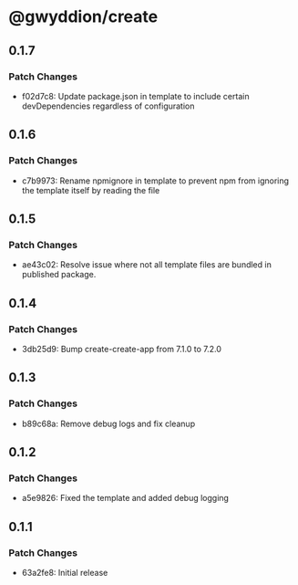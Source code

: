 # @gwyddion/create

## 0.1.7

### Patch Changes

- f02d7c8: Update package.json in template to include certain devDependencies regardless of configuration

## 0.1.6

### Patch Changes

- c7b9973: Rename npmignore in template to prevent npm from ignoring the template itself by reading the file

## 0.1.5

### Patch Changes

- ae43c02: Resolve issue where not all template files are bundled in published package.

## 0.1.4

### Patch Changes

- 3db25d9: Bump create-create-app from 7.1.0 to 7.2.0

## 0.1.3

### Patch Changes

- b89c68a: Remove debug logs and fix cleanup

## 0.1.2

### Patch Changes

- a5e9826: Fixed the template and added debug logging

## 0.1.1

### Patch Changes

- 63a2fe8: Initial release

